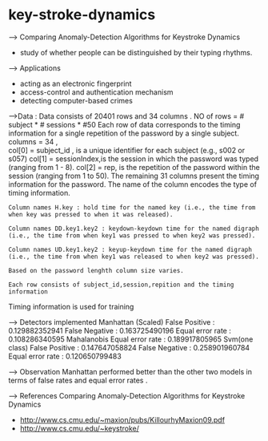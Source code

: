 # key-stroke-dynamics
--> Comparing Anomaly-Detection Algorithms for Keystroke Dynamics

- study of whether people can be distinguished by their typing rhythms.

--> Applications

- acting as an electronic fingerprint
- access-control and authentication mechanism
- detecting computer-based crimes

-->Data :
	Data consists of 20401 rows and 34 columns .
	NO of rows = # subject * # sessions * #50
	Each row of data corresponds to the timing information for a single repetition of the password by a single subject.
	columns = 34 ,	
	col[0] = subject_id , is a unique identifier for each subject (e.g., s002 or s057) 
	col[1] = sessionIndex,is the session in which the password was typed (ranging from 1 - 8). 
	col[2] = rep, is the repetition of the password within the session (ranging from 1 to 50).
	The remaining 31 columns present the timing information for the password. The name of the column encodes the type of timing information.

	Column names H.key : hold time for the named key (i.e., the time from when key was pressed to when it was released).

	Column names DD.key1.key2 : keydown-keydown time for the named digraph (i.e., the time from when key1 was pressed to when key2 was pressed).

	Column names UD.key1.key2 : keyup-keydown time for the named digraph (i.e., the time from when key1 was released to when key2 was pressed).

	Based on the password lenghth column size varies.

	Each row consists of subject_id,session,repition and the timing information
Timing information is used for training

--> Detectors implemented 
	Manhattan (Scaled) 
		False Positive   :  0.129882352941
		False Negative   :  0.163725490196
		Equal error rate :  0.108286340595
	Mahalanobis 
		Equal error rate :  0.189917805965
	Svm(one class) 
		False Positive   :  0.147647058824
		False Negative   :  0.258901960784
		Equal error rate :  0.120650799483

--> Observation 
	Manhattan performed better than the other two models in terms of false rates and equal error rates .

--> References
Comparing Anomaly-Detection Algorithms for Keystroke Dynamics
- http://www.cs.cmu.edu/~maxion/pubs/KillourhyMaxion09.pdf
- http://www.cs.cmu.edu/~keystroke/
